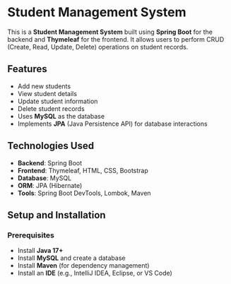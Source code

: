 # Student Management System

This is a **Student Management System** built using **Spring Boot** for the backend and **Thymeleaf** for the frontend. It allows users to perform CRUD (Create, Read, Update, Delete) operations on student records.

## Features
- Add new students
- View student details
- Update student information
- Delete student records
- Uses **MySQL** as the database
- Implements **JPA** (Java Persistence API) for database interactions

## Technologies Used
- **Backend**: Spring Boot
- **Frontend**: Thymeleaf, HTML, CSS, Bootstrap
- **Database**: MySQL
- **ORM**: JPA (Hibernate)
- **Tools**: Spring Boot DevTools, Lombok, Maven

## Setup and Installation

### Prerequisites
- Install **Java 17+**
- Install **MySQL** and create a database
- Install **Maven** (for dependency management)
- Install an **IDE** (e.g., IntelliJ IDEA, Eclipse, or VS Code)


